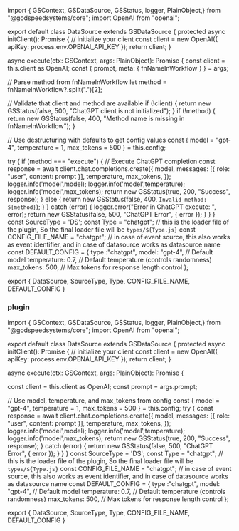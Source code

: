 


import { GSContext,  GSDataSource, GSStatus, logger, PlainObject,} from "@godspeedsystems/core";
import OpenAI  from "openai";

export default class DataSource extends GSDataSource {
protected async initClient(): Promise<PlainObject> {
     // initialize your client
     const client = new OpenAI({ apiKey: process.env.OPENAI_API_KEY });
     return client;
}

async execute(ctx: GSContext, args: PlainObject): Promise<GSStatus> {
  const client = this.client as OpenAI;
  const { prompt, meta: { fnNameInWorkflow } } = args;
  
  // Parse method from fnNameInWorkflow
  let method = fnNameInWorkflow?.split(".")[2];

  // Validate that client and method are available
  if (!client) {
    return new GSStatus(false, 500, "ChatGPT client is not initialized");
  }
  if (!method) {
    return new GSStatus(false, 400, "Method name is missing in fnNameInWorkflow");
  }

  // Use destructuring with defaults to get config values
  const { model = "gpt-4", temperature = 1, max_tokens = 500 } = this.config;

  try {
    if (method === "execute") {
      // Execute ChatGPT completion
      const response = await client.chat.completions.create({
        model,
        messages: [{ role: "user", content: prompt }],
        temperature,
        max_tokens,
      });
      logger.info('model',model);
      logger.info('model',temperature);
      logger.info('model',max_tokens);
      return new GSStatus(true, 200, "Success", response);
    } else {
      return new GSStatus(false, 400, `Invalid method: ${method}`);
    }
  } catch (error) {
    logger.error("Error in ChatGPT execute: ", error);
    return new GSStatus(false, 500, "ChatGPT Error", { error });
  }
}
}
const SourceType = 'DS';
const Type = "chatgpt"; // this is the loader file of the plugin, So the final loader file will be `types/${Type.js}`
const CONFIG_FILE_NAME = "chatgpt"; // in case of event source, this also works as event identifier, and in case of datasource works as datasource name
const DEFAULT_CONFIG = {
  type :"chatgpt",
  model: "gpt-4",              // Default model
  temperature: 0.7,            // Default temperature (controls randomness)
  max_tokens: 500,             // Max tokens for response length control
};


export {
  DataSource,
  SourceType,
  Type,
  CONFIG_FILE_NAME,
  DEFAULT_CONFIG
}










### plugin
import { GSContext,  GSDataSource, GSStatus, logger, PlainObject,} from "@godspeedsystems/core";
import OpenAI  from "openai";

export default class DataSource extends GSDataSource {
protected async initClient(): Promise<PlainObject> {
     // initialize your client
     const client = new OpenAI({ apiKey: process.env.OPENAI_API_KEY });
     return client;
}

async execute(ctx: GSContext, args: PlainObject): Promise<any> {
    
  const client = this.client as OpenAI;
  const prompt = args.prompt;

  // Use model, temperature, and max_tokens from config
  const { model = "gpt-4", temperature = 1, max_tokens = 500 } = this.config;
  try {
    const response = await client.chat.completions.create({
      model,
      messages: [{ role: "user", content: prompt }],
      temperature,
      max_tokens,
    });
    logger.info('model',model);
    logger.info('model',temperature);
    logger.info('model',max_tokens);
    return new GSStatus(true, 200, "Success", response);
  } catch (error) {
    return new GSStatus(false, 500, "ChatGPT Error", { error });
  }
}
}
const SourceType = 'DS';
const Type = "chatgpt"; // this is the loader file of the plugin, So the final loader file will be `types/${Type.js}`
const CONFIG_FILE_NAME = "chatgpt"; // in case of event source, this also works as event identifier, and in case of datasource works as datasource name
const DEFAULT_CONFIG = {
  type :"chatgpt",
  model: "gpt-4",              // Default model
  temperature: 0.7,            // Default temperature (controls randomness)
  max_tokens: 500,             // Max tokens for response length control
};


export {
  DataSource,
  SourceType,
  Type,
  CONFIG_FILE_NAME,
  DEFAULT_CONFIG
}
